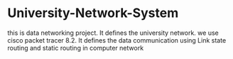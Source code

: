 # University-Network-System
this is data networking project. It defines the university network. we use cisco packet tracer 8.2. It defines the data communication using Link state routing and static routing in computer network
